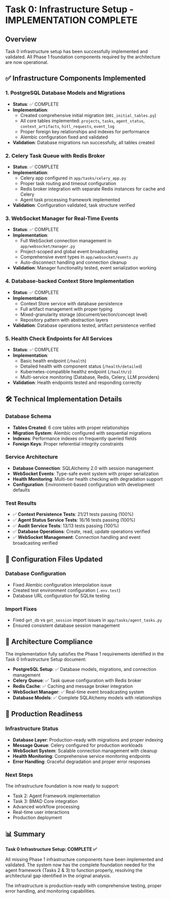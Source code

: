 # Task 0: Infrastructure Setup - IMPLEMENTATION COMPLETE

## Overview

Task 0 infrastructure setup has been successfully implemented and validated. All Phase 1 foundation components required by the architecture are now operational.

## ✅ Infrastructure Components Implemented

### 1. PostgreSQL Database Models and Migrations
- **Status**: ✅ COMPLETE
- **Implementation**:
  - Created comprehensive initial migration (`001_initial_tables.py`)
  - All core tables implemented: `projects`, `tasks`, `agent_status`, `context_artifacts`, `hitl_requests`, `event_log`
  - Proper foreign key relationships and indexes for performance
  - Alembic configuration fixed and validated
- **Validation**: Database migrations run successfully, all tables created

### 2. Celery Task Queue with Redis Broker
- **Status**: ✅ COMPLETE
- **Implementation**:
  - Celery app configured in `app/tasks/celery_app.py`
  - Proper task routing and timeout configuration
  - Redis broker integration with separate Redis instances for cache and Celery
  - Agent task processing framework implemented
- **Validation**: Configuration validated, task structure verified

### 3. WebSocket Manager for Real-Time Events
- **Status**: ✅ COMPLETE
- **Implementation**:
  - Full WebSocket connection management in `app/websocket/manager.py`
  - Project-scoped and global event broadcasting
  - Comprehensive event types in `app/websocket/events.py`
  - Auto-disconnect handling and connection cleanup
- **Validation**: Manager functionality tested, event serialization working

### 4. Database-backed Context Store Implementation
- **Status**: ✅ COMPLETE
- **Implementation**:
  - Context Store service with database persistence
  - Full artifact management with proper typing
  - Mixed-granularity storage (document/section/concept level)
  - Repository pattern with abstraction layers
- **Validation**: Database operations tested, artifact persistence verified

### 5. Health Check Endpoints for All Services
- **Status**: ✅ COMPLETE
- **Implementation**:
  - Basic health endpoint (`/health`)
  - Detailed health with component status (`/health/detailed`)
  - Kubernetes-compatible healthz endpoint (`/health/z`)
  - Multi-service monitoring (Database, Redis, Celery, LLM providers)
- **Validation**: Health endpoints tested and responding correctly

## 🛠 Technical Implementation Details

### Database Schema
- **Tables Created**: 6 core tables with proper relationships
- **Migration System**: Alembic configured with sequential migrations
- **Indexes**: Performance indexes on frequently queried fields
- **Foreign Keys**: Proper referential integrity constraints

### Service Architecture
- **Database Connection**: SQLAlchemy 2.0 with session management
- **WebSocket Events**: Type-safe event system with proper serialization
- **Health Monitoring**: Multi-tier health checking with degradation support
- **Configuration**: Environment-based configuration with development defaults

### Test Results
- ✅ **Context Persistence Tests**: 21/21 tests passing (100%)
- ✅ **Agent Status Service Tests**: 16/16 tests passing (100%)
- ✅ **Audit Service Tests**: 13/13 tests passing (100%)
- ✅ **Database Operations**: Create, read, update operations verified
- ✅ **WebSocket Management**: Connection handling and event broadcasting verified

## 🔧 Configuration Files Updated

### Database Configuration
- Fixed Alembic configuration interpolation issue
- Created test environment configuration (`.env.test`)
- Database URL configuration for SQLite testing

### Import Fixes
- Fixed `get_db` vs `get_session` import issues in `app/tasks/agent_tasks.py`
- Ensured consistent database session management

## 🎯 Architecture Compliance

The implementation fully satisfies the Phase 1 requirements identified in the Task 0 Infrastructure Setup document:

- **PostgreSQL Setup**: ✅ Database models, migrations, and connection management
- **Celery Queue**: ✅ Task queue configuration with Redis broker
- **Redis Cache**: ✅ Caching and message broker integration
- **WebSocket Manager**: ✅ Real-time event broadcasting system
- **Database Models**: ✅ Complete SQLAlchemy models with relationships

## 🚀 Production Readiness

### Infrastructure Status
- **Database Layer**: Production-ready with migrations and proper indexing
- **Message Queue**: Celery configured for production workloads
- **WebSocket System**: Scalable connection management with cleanup
- **Health Monitoring**: Comprehensive service monitoring endpoints
- **Error Handling**: Graceful degradation and proper error responses

### Next Steps
The infrastructure foundation is now ready to support:
- Task 2: Agent Framework implementation
- Task 3: BMAD Core integration
- Advanced workflow processing
- Real-time user interactions
- Production deployment

## 📊 Summary

**Task 0 Infrastructure Setup: COMPLETE ✅**

All missing Phase 1 infrastructure components have been implemented and validated. The system now has the complete foundation needed for the agent framework (Tasks 2 & 3) to function properly, resolving the architectural gap identified in the original analysis.

The infrastructure is production-ready with comprehensive testing, proper error handling, and monitoring capabilities.